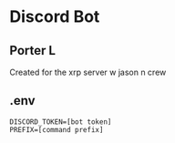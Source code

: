 # Discord Bot 
## Porter L
Created for the xrp server w jason n crew

## .env
```
DISCORD_TOKEN=[bot token]
PREFIX=[command prefix]
```
